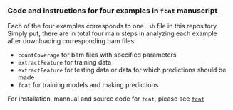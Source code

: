 ### Code and instructions for four examples in `fcat` manuscript

Each of the four examples corresponds to one `.sh` file in this repository. Simply put, there are in total four main steps in analyzing each example after downloading corresponding bam files:

* `countCoverage` for bam files with specified parameters
* `extractFeature` for training data
* `extractFeature` for testing data or data for which predictions should be made
* `fcat` for training models and making predictions
 
For installation, mannual and source code for `fcat`, please see [`fcat`](https://github.com/HeBing/fcat)